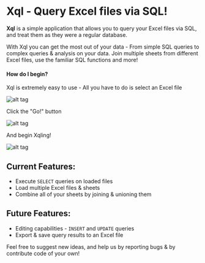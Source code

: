 Xql - Query Excel files via SQL!
===================================

**Xql** is a simple application that allows you to query your Excel files via SQL, and treat them as they were a regular database.

With Xql you can get the most out of your data - From simple SQL queries to complex queries & analysis on your data.
Join multiple sheets from different Excel files, use the familiar SQL functions and more! 

#### How do I begin?

Xql is extremely easy to use - All you have to do is select an Excel file 

![alt tag](http://i.imgur.com/kAhDNur.png) 



Click the "Go!" button

![alt tag](http://i.imgur.com/pNmlKJe.png) 



And begin Xqling!

![alt tag](http://i.imgur.com/3FB9pyM.png) 



Current Features:
------------------
- Execute ``SELECT`` queries on loaded files
- Load multiple Excel files & sheets
- Combine all of your sheets by joining & unioning them

Future Features:
------------------
- Editing capabilities - ``INSERT`` and ``UPDATE`` queries
- Export & save query results to an Excel file


Feel free to suggest new ideas, and help us by reporting bugs & by contribute code of your own!
